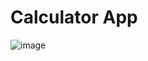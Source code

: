 # Calculator App
![image](https://user-images.githubusercontent.com/80268413/218023995-e873971b-17e2-4122-9e97-542f63088afb.png)
